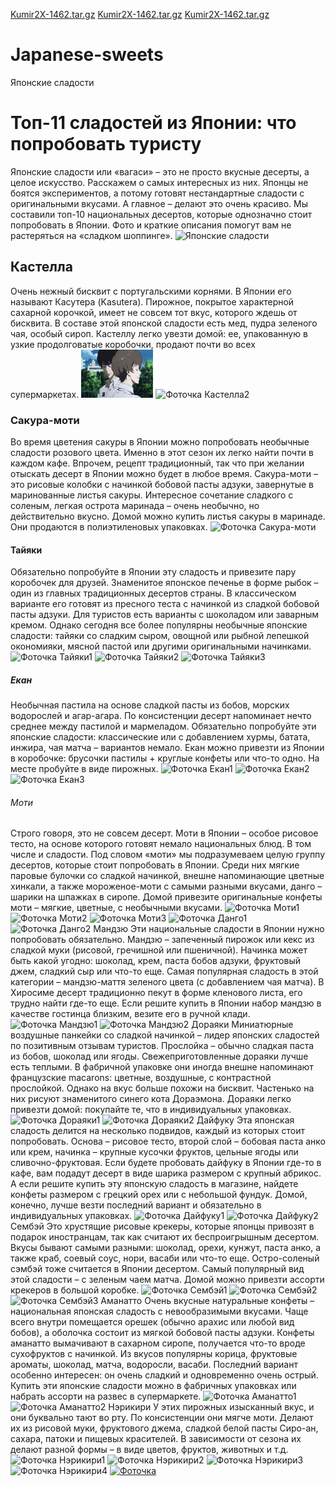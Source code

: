 [Kumir2X-1462.tar.gz](https://github.com/MaluhaAnastasiya/Japanese-sweets/files/6075817/Kumir2X-1462.tar.gz)
[Kumir2X-1462.tar.gz](https://github.com/MaluhaAnastasiya/Japanese-sweets/files/6075818/Kumir2X-1462.tar.gz)
[Kumir2X-1462.tar.gz](https://github.com/MaluhaAnastasiya/Japanese-sweets/files/6075819/Kumir2X-1462.tar.gz)
# Japanese-sweets
  <head>
  Японские сладости 
  </head>
  <body>
    <h1>
Топ-11 сладостей из Японии: что попробовать туристу
    </h1>   
        <p1>Японские сладости или «вагаси» – это не просто вкусные десерты, а целое искусство. Расскажем о самых интересных из них. Японцы не боятся экспериментов, а потому готовят нестандартные сладости с оригинальными вкусами. А главное – делают это очень красиво. Мы составили топ-10 национальных десертов, которые однозначно стоит попробовать в Японии. Фото и краткие описания помогут вам не растеряться на «сладком шоппинге».</p1>
        <p2>
          <img src="https://github.com/MaluhaAnastasiya/Japanese-sweets/blob/main/%D1%8F%D0%BF%D0%BE%D0%BD%D1%81%D0%BA%D0%B8%D0%B5%20%D1%81%D0%BB%D0%B0%D0%B4%D0%BE%D1%81%D1%82%D0%B8.jpeg" alt="Японские сладости" width="115" height="77"> </p2>
      <h2>
       Кастелла
      </h2> 
        <p3>
          Очень нежный бисквит с португальскими корнями. В Японии его называют Касутера (Kasutera). Пирожное, покрытое характерной сахарной корочкой, имеет не совсем тот вкус, которого ждешь от бисквита. В составе этой японской сладости есть мед, пудра зеленого чая, особый сироп. Кастеллу легко увезти домой: ее, упакованную в узкие продолговатые коробочки, продают почти во всех супермаркетах.
          <img src="1.jpeg" alt="Фоточка Кастелла1" width="115" height="77">
          <img src="https://yandex.ru/images/search?pos=14&img_url=https%3A%2F%2Fpm1.narvii.com%2F6743%2F352d040821033965b993be88a191bfa4cf17a065v2_hq.jpg&text=%D1%8F%D0%BF%D0%BE%D0%BD%D1%81%D0%BA%D0%B8%D0%B5+%D1%81%D0%BB%D0%B0%D0%B4%D0%BE%D1%81%D1%82%D0%B8+%D0%BA%D0%B0%D1%81%D1%82%D0%B5%D0%BB%D0%BB%D0%B0&rpt=simage&lr=21735" alt="Фоточка Кастелла2" width="115" height="77"> </p3>
        <h3>
        Сакура-моти
        </h3>
        <p4>
          Во время цветения сакуры в Японии можно попробовать необычные сладости розового цвета. Именно в этот сезон их легко найти почти в каждом кафе. Впрочем, рецепт традиционный, так что при желании отыскать десерт в Японии можно будет в любое время. Сакура-моти – это рисовые колобки с начинкой бобовой пасты адзуки, завернутые в маринованные листья сакуры. Интересное сочетание сладкого с соленым, легкая острота маринада – очень необычно, но действительно вкусно. Домой можно купить листья сакуры в маринаде. Они продаются в полиэтиленовых упаковках.
           <img src="https://yandex.ru/images/search?pos=1&img_url=https%3A%2F%2Fpbs.twimg.com%2Fmedia%2FEbDxDVdXsAEX9v5.jpg&text=%D1%8F%D0%BF%D0%BE%D0%BD%D1%81%D0%BA%D0%B8%D0%B5+%D1%81%D0%BB%D0%B0%D0%B4%D0%BE%D1%81%D1%82%D0%B8+%D1%81%D0%B0%D0%BA%D1%83%D1%80%D0%B0-%D0%BC%D0%BE%D1%82%D0%B8&rpt=simage&lr=21735" alt="Фоточка Сакура-моти" width="115" height="77"> </p4>
        <h4>
          Тайяки 
        </h4>
        <p5>
          Обязательно попробуйте в Японии эту сладость и привезите пару коробочек для друзей. Знаменитое японское печенье в форме рыбок – один из главных традиционных десертов страны. В классическом варианте его готовят из пресного теста с начинкой из сладкой бобовой пасты адзуки. Для туристов есть варианты с шоколадом или заварным кремом. Однако сегодня все более популярны необычные японские сладости: тайяки со сладким сыром, овощной или рыбной лепешкой окономияки, мясной пастой или другими оригинальными начинками.
           <img src="https://yandex.ru/images/search?pos=36&from=tabbar&img_url=https%3A%2F%2Fcdn.vox-cdn.com%2Fthumbor%2Fr-oHs-WOldRAZD2urwJXUNEEhOo%3D%2F0x0%3A1280x853%2F1200x0%2Ffilters%3Afocal%280x0%3A1280x853%29%3Ano_upscale%28%29%2Fcdn.vox-cdn.com%2Fuploads%2Fchorus_asset%2Ffile%2F9230381%2Featersea0917_matcha_man_courtesy_of_don_gacilo.JPG&text=%D1%8F%D0%BF%D0%BE%D0%BD%D1%81%D0%BA%D0%B8%D0%B5+%D1%81%D0%BB%D0%B0%D0%B4%D0%BE%D1%81%D1%82%D0%B8+%D1%82%D0%B0%D0%B9%D1%8F%D0%BA%D0%B8&rpt=simage" alt="Фоточка Тайяки1" width="115" height="77">
           <img src="https://yandex.ru/images/search?p=1&text=%D1%8F%D0%BF%D0%BE%D0%BD%D1%81%D0%BA%D0%B8%D0%B5+%D1%81%D0%BB%D0%B0%D0%B4%D0%BE%D1%81%D1%82%D0%B8+%D1%82%D0%B0%D0%B9%D1%8F%D0%BA%D0%B8&pos=41&rpt=simage&img_url=https%3A%2F%2Fsun9-41.userapi.com%2Fc841529%2Fv841529885%2F2abee%2FA5YZDpXqsCs.jpg&from=tabbar" alt="Фоточка Тайяки2 " width="115" height="77">
           <img src="https://yandex.ru/images/search?p=1&text=%D1%8F%D0%BF%D0%BE%D0%BD%D1%81%D0%BA%D0%B8%D0%B5+%D1%81%D0%BB%D0%B0%D0%B4%D0%BE%D1%81%D1%82%D0%B8+%D1%82%D0%B0%D0%B9%D1%8F%D0%BA%D0%B8&pos=72&rpt=simage&img_url=https%3A%2F%2Fmedia.timeout.com%2Fimages%2F105472953%2Fimage.jpg&from=tabbar" alt="Фоточка Тайяки3" width="115" height="77"> </p5>
        <h5>
           Екан 
        </h5>
        <p6>
          Необычная пастила на основе сладкой пасты из бобов, морских водорослей и агар-агара. По консистенции десерт напоминает нечто среднее между пастилой и мармеладом. Обязательно попробуйте эти японские сладости: классические или с добавлением хурмы, батата, инжира, чая матча – вариантов немало. Екан можно привезти из Японии в коробочке: брусочки пастилы + круглые конфеты или что-то одно. На месте пробуйте в виде пирожных.
           <img src="https://yandex.ru/images/search?p=1&text=%D1%8F%D0%BF%D0%BE%D0%BD%D1%81%D0%BA%D0%B8%D0%B5+%D1%81%D0%BB%D0%B0%D0%B4%D0%BE%D1%81%D1%82%D0%B8+%D0%B5%D0%BA%D0%B0%D0%BD&pos=49&rpt=simage&img_url=https%3A%2F%2Fimg1.liveinternet.ru%2Fimages%2Fattach%2Fc%2F2%2F68%2F897%2F68897091_1294411477_28.jpg&from=tabbar" alt="Фоточка Екан1 " width="115" height="77">
           <img src="https://yandex.ru/images/search?p=1&text=%D1%8F%D0%BF%D0%BE%D0%BD%D1%81%D0%BA%D0%B8%D0%B5+%D1%81%D0%BB%D0%B0%D0%B4%D0%BE%D1%81%D1%82%D0%B8+%D0%B5%D0%BA%D0%B0%D0%BD&pos=40&rpt=simage&img_url=https%3A%2F%2Fsun9-67.userapi.com%2Fc857232%2Fv857232723%2F18894a%2FEuAePOAJPEY.jpg&from=tabbar" alt="Фоточка Екан2 " width="115" height="77">
               <img src="https://yandex.ru/images/search?p=1&text=%D1%8F%D0%BF%D0%BE%D0%BD%D1%81%D0%BA%D0%B8%D0%B5+%D1%81%D0%BB%D0%B0%D0%B4%D0%BE%D1%81%D1%82%D0%B8+%D0%B5%D0%BA%D0%B0%D0%BD&pos=52&rpt=simage&img_url=https%3A%2F%2Fsun9-17.userapi.com%2FjRlinBOcFvy8EpjTtoAELdl5BW6EdjTjYDUhGQ%2FxhjB-YDc09s.jpg&from=tabbar" alt="Фоточка Екан3" width="115" height="77"> </p6>
        <h6>
        Моти
        </h6>
        <p7>
          Строго говоря, это не совсем десерт. Моти в Японии – особое рисовое тесто, на основе которого готовят немало национальных блюд. В том числе и сладости. Под словом «моти» мы подразумеваем целую группу десертов, которые стоит попробовать в Японии. Среди них мягкие паровые булочки со сладкой начинкой, внешне напоминающие цветные хинкали, а также мороженое-моти с самыми разными вкусами, данго – шарики на шпажках в сиропе. Домой привезите оригинальные конфеты моти – мягкие, цветные, с необычными вкусами.
               <img src="https://yandex.ru/images/search?family=yes&p=1&text=%D1%8F%D0%BF%D0%BE%D0%BD%D1%81%D0%BA%D0%B8%D0%B5+%D1%81%D0%BB%D0%B0%D0%B4%D0%BE%D1%81%D1%82%D0%B8+%D0%BC%D0%BE%D1%82%D0%B8&pos=43&rpt=simage&img_url=https%3A%2F%2Fi.pinimg.com%2Foriginals%2F5d%2F77%2F2f%2F5d772fedaf3af006a156434de21a82fb.jpg&from=tabbar" alt="Фоточка Моти1 " width="115" height="77">
               <img src="https://yandex.ru/images/search?family=yes&p=2&text=%D1%8F%D0%BF%D0%BE%D0%BD%D1%81%D0%BA%D0%B8%D0%B5+%D1%81%D0%BB%D0%B0%D0%B4%D0%BE%D1%81%D1%82%D0%B8+%D0%BC%D0%BE%D1%82%D0%B8&pos=72&rpt=simage&img_url=https%3A%2F%2Ftykvo.ru%2Fimages%2Fstati%2Fpalchiki-oblizhesh%2Ftraditsionnye-yaponskie-sladosti.jpg&from=tabbar" alt="Фоточка Моти2 " width="115" height="77">
               <img src="https://yandex.ru/images/search?family=yes&p=2&text=%D1%8F%D0%BF%D0%BE%D0%BD%D1%81%D0%BA%D0%B8%D0%B5+%D1%81%D0%BB%D0%B0%D0%B4%D0%BE%D1%81%D1%82%D0%B8+%D0%BC%D0%BE%D1%82%D0%B8&pos=64&rpt=simage&img_url=https%3A%2F%2Fpbs.twimg.com%2Fmedia%2FCSPOxnIWUAAUtw0.jpg&from=tabbar" alt="Фоточка Моти3 " width="115" height="77"> 
               <img src="https://yandex.ru/images/search?family=yes&p=2&text=%D1%8F%D0%BF%D0%BE%D0%BD%D1%81%D0%BA%D0%B8%D0%B5+%D1%81%D0%BB%D0%B0%D0%B4%D0%BE%D1%81%D1%82%D0%B8+%D0%BC%D0%BE%D1%82%D0%B8&pos=73&rpt=simage&img_url=https%3A%2F%2Fsun9-33.userapi.com%2Fc855624%2Fv855624620%2F14af4%2FWojZMhBBx5M.jpg&from=tabbar" alt="Фоточка Данго1 " width="115" height="77">
           <img src="https://yandex.ru/images/search?family=yes&pos=29&from=tabbar&img_url=https%3A%2F%2Fscontent-hel2-1.cdninstagram.com%2Fv%2Ft51.2885-15%2Fe35%2F88902234_842233776255689_4529635327052519904_n.jpg%3F_nc_ht%3Dscontent-hel2-1.cdninstagram.com%26_nc_cat%3D105%26_nc_ohc%3DXp76Tityc-gAX_jQyFI%26oh%3D48eaa1600d38264b7a65ed806b28ce00%26oe%3D5EA4579B&text=%D1%8F%D0%BF%D0%BE%D0%BD%D1%81%D0%BA%D0%B8%D0%B5+%D1%81%D0%BB%D0%B0%D0%B4%D0%BE%D1%81%D1%82%D0%B8++%D0%B4%D0%B0%D0%BD%D0%B3%D0%BE&rpt=simage" alt="Фоточка Данго2 " width="115" height="77"> </p7>
        <h7>
          Мандзю
        </h7>
        <p8>
       Эти национальные сладости в Японии нужно попробовать обязательно. Мандзю – запеченный пирожок или кекс из сладкой муки (рисовой, гречишной или пшеничной). Начинка может быть какой угодно: шоколад, крем, паста бобов адзуки, фруктовый джем, сладкий сыр или что-то еще. Самая популярная сладость в этой категории – мандзю-маття зеленого цвета (с добавлением чая матча). В Хиросиме десерт традиционно пекут в форме кленового листа, его трудно найти где-то еще. Если решите купить в Японии набор мандзю в качестве гостинца близким, везите его в ручной клади.
           <img src="https://yandex.ru/images/search?family=yes&pos=5&from=tabbar&img_url=https%3A%2F%2Fsun9-23.userapi.com%2Fc857024%2Fv857024409%2F128e5e%2FZ2gEuYdLN3o.jpg&text=%D1%8F%D0%BF%D0%BE%D0%BD%D1%81%D0%BA%D0%B8%D0%B5+%D1%81%D0%BB%D0%B0%D0%B4%D0%BE%D1%81%D1%82%D0%B8+%D0%BC%D0%B0%D0%BD%D0%B4%D0%B7%D1%8E&rpt=simage" alt="Фоточка  Мандзю1" width="115" height="77">
           <img src="https://yandex.ru/images/search?family=yes&pos=16&from=tabbar&img_url=https%3A%2F%2Fpbs.twimg.com%2Fmedia%2FESm_Mg4U0AAyWcm.jpg&text=%D1%8F%D0%BF%D0%BE%D0%BD%D1%81%D0%BA%D0%B8%D0%B5+%D1%81%D0%BB%D0%B0%D0%B4%D0%BE%D1%81%D1%82%D0%B8+%D0%BC%D0%B0%D0%BD%D0%B4%D0%B7%D1%8E&rpt=simage" alt="Фоточка Мандзю2 " width="115" height="77"> 
  </p8>
  <h8>
     Дораяки
  </h8>
  <p9>
    Миниатюрные воздушные панкейки со сладкой начинкой – лидер японских сладостей по позитивным отзывам туристов. Прослойка – обычно сладкая паста из бобов, шоколад или ягоды. Свежеприготовленные дораяки лучше есть теплыми. В фабричной упаковке они иногда внешне напоминают французские macarons: цветные, воздушные, с контрастной прослойкой. Однако на вкус больше похожи на бисквит. Частенько на них рисуют знаменитого синего кота Дораэмона. Дораяки легко привезти домой: покупайте те, что в индивидуальных упаковках.    
           <img src="https://yandex.ru/images/search?family=yes&pos=25&from=tabbar&img_url=https%3A%2F%2Fscontent.cdninstagram.com%2Fvp%2F1ba3e770d4336e9f37760289ec9468ce%2F5D8D0201%2Ft51.2885-15%2Fsh0.08%2Fe35%2Fp640x640%2F62519418_2461527187224694_2878374228430926506_n.jpg%3F_nc_ht%3Dscontent.cdninstagram.com&text=%D1%8F%D0%BF%D0%BE%D0%BD%D1%81%D0%BA%D0%B8%D0%B5+%D1%81%D0%BB%D0%B0%D0%B4%D0%BE%D1%81%D1%82%D0%B8+%D0%B4%D0%BE%D1%80%D0%B0%D1%8F%D0%BA%D0%B8&rpt=simage" alt="Фоточка Дораяки1  " width="115" height="77">
       <img src="https://yandex.ru/images/search?family=yes&p=1&text=%D1%8F%D0%BF%D0%BE%D0%BD%D1%81%D0%BA%D0%B8%D0%B5+%D1%81%D0%BB%D0%B0%D0%B4%D0%BE%D1%81%D1%82%D0%B8+%D0%B4%D0%BE%D1%80%D0%B0%D1%8F%D0%BA%D0%B8&pos=46&rpt=simage&img_url=https%3A%2F%2Fwww.bunmeido.co.jp%2Fupload%2Fsave_image%2F10071842_59d8a16906d90.jpg&from=tabbar" alt="Фоточка Дораяки2 " width="115" height="77"> </p9>
  <h9>
      Дайфуку
  </h9>
  <p10>
    Эта японская сладость делится на несколько подвидов, каждый из которых стоит попробовать. Основа – рисовое тесто, второй слой – бобовая паста анко или крем, начинка – крупные кусочки фруктов, цельные ягоды или сливочно-фруктовая. Если будете пробовать дайфуку в Японии где-то в кафе, вам подадут десерт в виде шарика размером с крупный абрикос. А если решите купить эту японскую сладость в магазине, найдете конфеты размером с грецкий орех или с небольшой фундук. Домой, конечно, лучше везти последний вариант и обязательно в индивидуальных упаковках.
    <img src="https://yandex.ru/images/search?family=yes&pos=9&from=tabbar&img_url=https%3A%2F%2Fi.ytimg.com%2Fvi%2F22QB37L6jpY%2Fmaxresdefault.jpg&text=%D1%8F%D0%BF%D0%BE%D0%BD%D1%81%D0%BA%D0%B8%D0%B5+%D1%81%D0%BB%D0%B0%D0%B4%D0%BE%D1%81%D1%82%D0%B8+%D0%B4%D0%B0%D0%B9%D1%84%D1%83%D0%BA%D1%83&rpt=simage" alt="Фоточка Дайфуку1 " width="115" height="77">
    <img src="https://yandex.ru/images/search?family=yes&p=2&text=%D1%8F%D0%BF%D0%BE%D0%BD%D1%81%D0%BA%D0%B8%D0%B5+%D1%81%D0%BB%D0%B0%D0%B4%D0%BE%D1%81%D1%82%D0%B8+%D0%B4%D0%B0%D0%B9%D1%84%D1%83%D0%BA%D1%83&pos=74&rpt=simage&img_url=https%3A%2F%2Fpbs.twimg.com%2Fmedia%2FD7Uu5p3W0AAPk95.jpg&from=tabbar" alt="Фоточка Дайфуку2 " width="115" height="77"> </p10>
   <h10>
      Сембэй
   </h10>
  <p11>
    Это хрустящие рисовые крекеры, которые японцы привозят в подарок иностранцам, так как считают их беспроигрышным десертом. Вкусы бывают самыми разными: шоколад, орехи, кунжут, паста анко, а также краб, соевый соус, нори, васаби или что-то еще. Остро-соленый сэмбэй тоже считается в Японии десертом. Самый популярный вид этой сладости – с зеленым чаем матча. Домой можно привезти ассорти крекеров в большой коробке.
    <img src="https://yandex.ru/images/search?family=yes&pos=0&from=tabbar&img_url=https%3A%2F%2Favatars.mds.yandex.net%2Fget-zen_doc%2F1639101%2Fpub_5dfce456433ecc00b0e012a9_5e0208be9c944600adfdd083%2Fscale_1200&text=%D1%8F%D0%BF%D0%BE%D0%BD%D1%81%D0%BA%D0%B8%D0%B5+%D1%81%D0%BB%D0%B0%D0%B4%D0%BE%D1%81%D1%82%D0%B8+%D1%81%D0%B5%D0%BC%D0%B1%D1%8D%D0%B9+hbcjdst+rhtrths&rpt=simage" alt="Фоточка Сембэй1" width="115" height="77">
    <img src="https://yandex.ru/images/search?family=yes&pos=2&from=tabbar&img_url=https%3A%2F%2Fi.ebayimg.com%2F00%2Fs%2FNjgyWDcwMA%3D%3D%2Fz%2FUeEAAOSwHpdZvyhn%2F%24_57.JPG%3Fset_id%3D8800005007&text=%D1%8F%D0%BF%D0%BE%D0%BD%D1%81%D0%BA%D0%B8%D0%B5+%D1%81%D0%BB%D0%B0%D0%B4%D0%BE%D1%81%D1%82%D0%B8+%D1%81%D0%B5%D0%BC%D0%B1%D1%8D%D0%B9+hbcjdst+rhtrths&rpt=simage" alt="Фоточка Сембэй2" width="115" height="77">
    <img src="https://yandex.ru/images/search?family=yes&pos=4&from=tabbar&img_url=https%3A%2F%2Fquestionjapan.com%2Fwp-content%2Fuploads%2F2019%2F09%2FHTB1EG05Kh1YBuNjy1zcq6zNcXXa9.jpg&text=%D1%8F%D0%BF%D0%BE%D0%BD%D1%81%D0%BA%D0%B8%D0%B5+%D1%81%D0%BB%D0%B0%D0%B4%D0%BE%D1%81%D1%82%D0%B8+%D1%81%D0%B5%D0%BC%D0%B1%D1%8D%D0%B9+hbcjdst+rhtrths&rpt=simage" alt="Фоточка Сембэй3" width="115" height="77"> </p11>
    <h11>
       Аманатто
    </h11>
    <p12> 
      Очень вкусные натуральные конфеты – национальная японская сладость с невообразимыми вкусами. Чаще всего внутри помещается орешек (обычно арахис или любой вид бобов), а оболочка состоит из мягкой бобовой пасты адзуки. Конфеты аманатто вымачивают в сахарном сиропе, получается что-то вроде сухофруктов с начинкой. Из вкусов популярны корица, фруктовые ароматы, шоколад, матча, водоросли, васаби. Последний вариант особенно интересен: он очень сладкий и одновременно очень острый. Купить эти японские сладости можно в фабричных упаковках или набрать ассорти на развес в супермаркете.
     <img src="https://yandex.ru/images/search?family=yes&pos=3&from=tabbar&img_url=https%3A%2F%2Fsun9-59.userapi.com%2Fc629509%2Fv629509901%2F1f905%2FbNYXaPpXfjU.jpg&text=%D1%8F%D0%BF%D0%BE%D0%BD%D1%81%D0%BA%D0%B8%D0%B5+%D1%81%D0%BB%D0%B0%D0%B4%D0%BE%D1%81%D1%82%D0%B8+%D0%B0%D0%BC%D0%B0%D0%BD%D0%B0%D1%82%D1%82%D0%BE&rpt=simage" alt="Фоточка Аманатто1" width="115" height="77">
      <img src=https://yandex.ru/images/search?family=yes&pos=18&from=tabbar&img_url=https%3A%2F%2Fwww.nutsinbulk.eu%2Ffiles%2Fitems%2Fmar19%2Fpeanuts_wasabi.jpg&text=%D1%8F%D0%BF%D0%BE%D0%BD%D1%81%D0%BA%D0%B8%D0%B5+%D1%81%D0%BB%D0%B0%D0%B4%D0%BE%D1%81%D1%82%D0%B8+%D0%B0%D0%BC%D0%B0%D0%BD%D0%B0%D1%82%D1%82%D0%BE&rpt=simage"" alt="Фоточка Аманатто2" width="115" height="77"> </p12>
      <h12>
         Нэрикири
      </h12>
  <p13>
    У этих пирожных изысканный вкус, и они буквально тают во рту. По консистенции они мягче моти. Делают их из рисовой муки, фруктового джема, сладкой белой пасты Сиро-ан, сахара, патоки и пищевых красителей. В зависимости от сезона их делают разной формы – в виде цветов, фруктов, животных и т.д.
    <img src="https://yandex.ru/images/search?family=yes&pos=11&from=tabbar&img_url=https%3A%2F%2Fcarrolina1112.files.wordpress.com%2F2013%2F11%2F4157281341_18c81d55cf_o.jpg&text=%D1%8F%D0%BF%D0%BE%D0%BD%D1%81%D0%BA%D0%B8%D0%B5+%D1%81%D0%BB%D0%B0%D0%B4%D0%BE%D1%81%D1%82%D0%B8+%D1%81%D0%B5%D0%BC%D0%B1%D1%8D%D0%B9&rpt=simage" alt="Фоточка Нэрикири1 " width="115" height="77">
    <img src="https://yandex.ru/images/search?family=yes&pos=13&from=tabbar&img_url=https%3A%2F%2Fpetrotimes.vn%2Fstores%2Fnews_dataimages%2Fhaly%2F122018%2F30%2F08%2F5149_banh_3.jpg&text=%D1%8F%D0%BF%D0%BE%D0%BD%D1%81%D0%BA%D0%B8%D0%B5+%D1%81%D0%BB%D0%B0%D0%B4%D0%BE%D1%81%D1%82%D0%B8+%D1%81%D0%B5%D0%BC%D0%B1%D1%8D%D0%B9&rpt=simage" alt="Фоточка Нэрикири2 " width="115" height="77">
    <img src="https://yandex.ru/images/search?family=yes&pos=8&from=tabbar&img_url=https%3A%2F%2Fpbs.twimg.com%2Fmedia%2FCwywFYlVIAA_F14.jpg&text=%D1%8F%D0%BF%D0%BE%D0%BD%D1%81%D0%BA%D0%B8%D0%B5+%D1%81%D0%BB%D0%B0%D0%B4%D0%BE%D1%81%D1%82%D0%B8+%D1%81%D0%B5%D0%BC%D0%B1%D1%8D%D0%B9&rpt=simage" alt="Фоточка Нэрикири3 " width="115" height="77">
    <img src="https://yandex.ru/images/search?family=yes&p=3&text=%D1%8F%D0%BF%D0%BE%D0%BD%D1%81%D0%BA%D0%B8%D0%B5+%D1%81%D0%BB%D0%B0%D0%B4%D0%BE%D1%81%D1%82%D0%B8+%D1%81%D0%B5%D0%BC%D0%B1%D1%8D%D0%B9&pos=96&rpt=simage&img_url=https%3A%2F%2Fimg3.goodfon.ru%2Foriginal%2F1920x1080%2Fe%2F8d%2Fjapan-wagashi-tarelka-sladosti.jpg&from=tabbar" alt="Фоточка Нэрикири4" width="115" height="77"> </p13>
  </body>
</html>
  <a href="photo<img src="files/preview-2.jpg" alt="Фоточка Кекса" width="115" height="88">
   <img src="files/instructor-keks.jpg" alt="Фоточка ">

